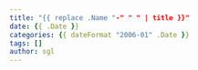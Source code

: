 ```yaml
---
title: "{{ replace .Name "-" " " | title }}"
date: {{ .Date }}
categories: {{ dateFormat "2006-01" .Date }}
tags: []
author: sgl
---
```

